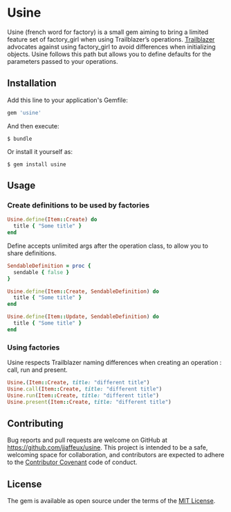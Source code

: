 # Usine

Usine (french word for factory) is a small gem aiming to bring a limited feature set of factory_girl
when using Trailblazer’s operations. [Trailblazer](http://trailblazer.to/) advocates against using factory_girl to avoid
differences when initializing objects. Usine follows this path but allows you to define defaults for the
parameters passed to your operations.

## Installation

Add this line to your application's Gemfile:

```ruby
gem 'usine'
```

And then execute:

    $ bundle

Or install it yourself as:

    $ gem install usine

## Usage

### Create definitions to be used by factories

```ruby
Usine.define(Item::Create) do
  title { "Some title" }
end
```

Define accepts unlimited args after the operation class, to allow you to share
definitions.

```ruby
SendableDefinition = proc {
  sendable { false }
}

Usine.define(Item::Create, SendableDefinition) do
  title { "Some title" }
end

Usine.define(Item::Update, SendableDefinition) do
  title { "Some title" }
end
```

### Using factories

Usine respects Trailblazer naming differences when creating an operation : call, run and present.

```ruby
Usine.(Item::Create, title: "different title")
Usine.call(Item::Create, title: "different title")
Usine.run(Item::Create, title: "different title")
Usine.present(Item::Create, title: "different title")
```


## Contributing

Bug reports and pull requests are welcome on GitHub at https://github.com/jjaffeux/usine. This project is intended to be a safe, welcoming space for collaboration, and contributors are expected to adhere to the [Contributor Covenant](http://contributor-covenant.org) code of conduct.


## License

The gem is available as open source under the terms of the [MIT License](http://opensource.org/licenses/MIT).
